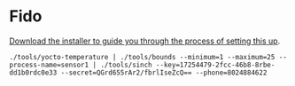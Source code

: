 # Fido

[Download the installer to guide you through the process of setting this up](http://rjsteinert.github.io/fido/install-fido.sh).

```
./tools/yocto-temperature | ./tools/bounds --minimum=1 --maximum=25 --process-name=sensor1 | ./tools/sinch --key=17254479-2fcc-46b8-8rbe-dd1b0rdc0e33 --secret=QGrd655rAr2/fbrlIseZcQ== --phone=8024884622
```
